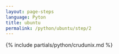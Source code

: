 ```yaml
---
layout: page-steps
language: Pyton
title: ubuntu
permalink: /python/ubuntu/step/2
---
```


{% include partials/python/crudunix.md %}

